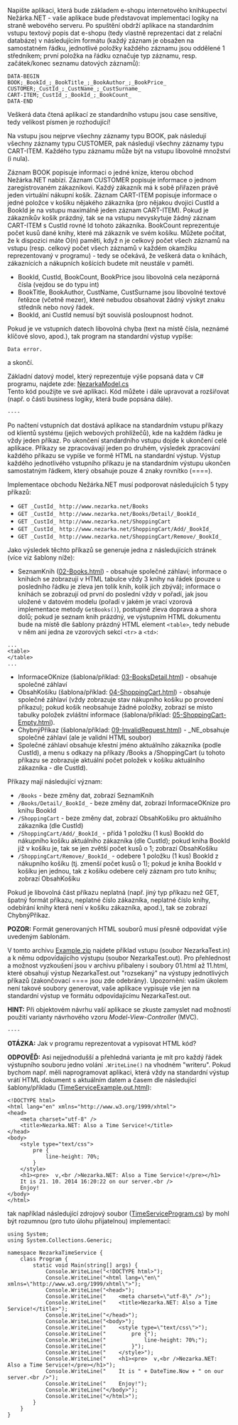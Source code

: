 
Napište aplikaci, která bude základem e-shopu internetového knihkupectví Nežárka.NET - vaše aplikace bude představovat implementaci logiky na straně webového serveru. Po spuštění obdrží aplikace na standardním vstupu textový popis dat e-shopu (tedy vlastně reprezentaci dat z relační databáze) v následujícím formátu (každý záznam je obsažen na samostatném řádku, jednotlivé položky každého záznamu jsou oddělené 1 středníkem; první položka na řádku označuje typ záznamu, resp. začátek/konec seznamu datových záznamů):

```
DATA-BEGIN
BOOK;_BookId_;_BookTitle_;_BookAuthor_;_BookPrice_
CUSTOMER;_CustId_;_CustName_;_CustSurname_
CART-ITEM;_CustId_;_BookId_;_BookCount_
DATA-END

```

Veškerá data čtená aplikací ze standardního vstupu jsou case sensitive, tedy velikost písmen je rozhodující!

Na vstupu jsou nejprve všechny záznamy typu BOOK, pak následují všechny záznamy typu CUSTOMER, pak následují všechny záznamy typu CART-ITEM. Každého typu záznamu může být na vstupu libovolné množství (i nula).

Záznam BOOK popisuje informaci o jedné knize, kterou obchod Nežárka.NET nabízí. Záznam CUSTOMER popisuje informace o jednom zaregistrovaném zákazníkovi. Každý zákazník má k sobě přiřazen právě jeden virtuální nákupní košík. Záznam CART-ITEM popisuje informace o jedné položce v košíku nějakého zákazníka (pro nějakou dvojici CustId a BookId je na vstupu maximálně jeden záznam CART-ITEM). Pokud je zákazníkův košík prázdný, tak se na vstupu nevyskytuje žádný záznam CART-ITEM s CustId rovné Id tohoto zákazníka. BookCount reprezentuje počet kusů dané knihy, které má zákazník ve svém košíku. Můžete počítat, že k dispozici máte O(n) paměti, když n je celkový počet všech záznamů na vstupu (resp. celkový počet všech záznamů v každém okamžiku reprezentovaný v programu) - tedy se očekává, že veškerá data o knihách, zákaznících a nákupních košících budete mít neustále v paměti.

-   BookId, CustId, BookCount, BookPrice jsou libovolná cela nezáporná čísla (vejdou se do typu int)
-   BookTitle, BookAuthor, CustName, CustSurname jsou libovolné textové řetězce (včetně mezer), které nebudou obsahovat žádný výskyt znaku středník nebo nový řádek.
-   BookId, ani CustId nemusí být souvislá posloupnost hodnot.

Pokud je ve vstupních datech libovolná chyba (text na místě čísla, neznámé klíčové slovo, apod.), tak program na standardní výstup vypíše:

```
Data error.

```

a skončí.

Základní datový model, který reprezentuje výše popsaná data v C# programu, najdete zde:  [NezarkaModel.cs](https://recodex.mff.cuni.cz:4000/v1/uploaded-files/9dc5bee4-aba7-11e7-a937-00505601122b/download)  
Tento kód použijte ve své aplikaci. Kód můžete i dále upravovat a rozšiřovat (např. o části business logiky, která bude popsána dále).

```
----

```

Po načtení vstupních dat dostává aplikace na standardním vstupu příkazy od klientů systému (jejich webových prohlížečů), kde na každém řádku je vždy jeden příkaz. Po ukončení standardního vstupu dojde k ukončení celé aplikace. Příkazy se zpracovávají jeden po druhém, výsledek zpracování každého příkazu se vypíše ve formě HTML na standardní výstup. Výstup každého jednotlivého vstupního příkazu je na standardním výstupu ukončen samostatným řádkem, který obsahuje pouze 4 znaky rovnítko (====).

Implementace obchodu Nežárka.NET musí podporovat následujících 5 typy příkazů:

-   `GET _CustId_ http://www.nezarka.net/Books`
-   `GET _CustId_ http://www.nezarka.net/Books/Detail/_BookId_`
-   `GET _CustId_ http://www.nezarka.net/ShoppingCart`
-   `GET _CustId_ http://www.nezarka.net/ShoppingCart/Add/_BookId_`
-   `GET _CustId_ http://www.nezarka.net/ShoppingCart/Remove/_BookId_`

Jako výsledek těchto příkazů se generuje jedna z následujících stránek (více viz šablony níže):

-   SeznamKnih ([02-Books.html](https://recodex.mff.cuni.cz:4000/v1/uploaded-files/9dc5a9c0-aba7-11e7-a937-00505601122b/download)) - obsahuje společné záhlaví; informace o knihách se zobrazují v HTML tabulce vždy 3 knihy na řádek (pouze u posledního řádku je zleva jen tolik knih, kolik jich zbývá); informace o knihách se zobrazují od první do poslední vždy v pořadí, jak jsou uložené v datovém modelu (pořadí v jakém je vrací vzorová implementace metody  `GetBooks()`), postupně zleva doprava a shora dolů; pokud je seznam knih prázdný, ve výstupním HTML dokumentu bude na místě dle šablony prázdný HTML element  `<table>`, tedy nebude v něm ani jedna ze vzorových sekcí  `<tr>`  a  `<td>`:

```
...  
<table>  
</table>  
...

```

-   InformaceOKnize (šablona/příklad:  [03-BooksDetail.html](https://recodex.mff.cuni.cz:4000/v1/uploaded-files/9dc5a418-aba7-11e7-a937-00505601122b/download)) - obsahuje společné záhlaví
-   ObsahKošíku (šablona/příklad:  [04-ShoppingCart.html](https://recodex.mff.cuni.cz:4000/v1/uploaded-files/9dc5b4ad-aba7-11e7-a937-00505601122b/download)) - obsahuje společné záhlaví (vždy zobrazuje stav nákupního košíku po provedení příkazu); pokud košík neobsahuje žádné položky, zobrazí se místo tabulky položek zvláštní informace (šablona/příklad:  [05-ShoppingCart-Empty.html](https://recodex.mff.cuni.cz:4000/v1/uploaded-files/9dc59ea3-aba7-11e7-a937-00505601122b/download)).
-   ChybnýPříkaz (šablona/příklad:  [09-InvalidRequest.html](https://recodex.mff.cuni.cz:4000/v1/uploaded-files/9dc5b9e4-aba7-11e7-a937-00505601122b/download)) - _NE_obsahuje společné záhlaví (ale je validní HTML soubor)
-   Společné záhlaví obsahuje křestní jméno aktuálního zákazníka (podle CustId), a menu s odkazy na příkazy /Books a /ShoppingCart (u tohoto příkazu se zobrazuje aktuální počet položek v košíku aktuálního zákazníka - dle CustId).

Příkazy mají následující význam:

-   `/Books`  - beze změny dat, zobrazí SeznamKnih
-   `/Books/Detail/_BookId_`  - beze změny dat, zobrazí InformaceOKnize pro knihu BookId
-   `/ShoppingCart`  - beze změny dat, zobrazí ObsahKošíku pro aktuálního zákazníka (dle CustId)
-   `/ShoppingCart/Add/_BookId_`  - přídá 1 položku (1 kus) BookId do nákupního košíku aktuálního zákazníka (dle CustId); pokud kniha BookId již v košíku je, tak se jen zvětší počet kusů o 1; zobrazí ObsahKošíku
-   `/ShoppingCart/Remove/_BookId_`  - odebere 1 položku (1 kus) BookId z nákupního košíku (tj. zmenší počet kusů o 1); pokud je kniha BookId v košíku jen jednou, tak z košíku odebere celý záznam pro tuto knihu; zobrazí ObsahKošíku

Pokud je libovolná část příkazu neplatná (např. jiný typ příkazu než GET, špatný formát příkazu, neplatné číslo zákazníka, neplatné číslo knihy, odebírání knihy která není v košíku zákazníka, apod.), tak se zobrazí ChybnýPříkaz.

**POZOR:**  Formát generovaných HTML souborů musí přesně odpovídat výše uvedeným šablonám.

V tomto archivu  [Example.zip](https://recodex.mff.cuni.cz:4000/v1/uploaded-files/9dc5c4a9-aba7-11e7-a937-00505601122b/download)  najdete příklad vstupu (soubor NezarkaTest.in) a k němu odpovídajícího výstupu (soubor NezarkaTest.out). Pro přehlednost a možnost vyzkoušení jsou v archivu přibaleny i soubory 01.html až 11.html, které obsahují výstup NezarkaTest.out "rozsekaný" na výstupy jednotlivých příkazů (zakončovací ==== jsou zde odebrány). Upozornění: vaším úkolem není takové soubory generovat, vaše aplikace vypisuje vše jen na standardní výstup ve formátu odpovídajícímu NezarkaTest.out.

**HINT:**  Při objektovém návrhu vaší aplikace se zkuste zamyslet nad možností použití varianty návrhového vzoru  _Model-View-Controller_  (MVC).

```
----

```

**OTÁZKA:**  Jak v programu reprezentovat a vypisovat HTML kód?

**ODPOVĚĎ:**  Asi nejjednodušší a přehledná varianta je mít pro každý řádek výstupního souboru jedno volání  `.WriteLine()`  na vhodném "writeru". Pokud bychom např. měli naprogramovat aplikaci, která vždy na standardní výstup vrátí HTML dokument s aktuálním datem a časem dle následující šablony/příkladu ([TimeServiceExample.out.html](https://recodex.mff.cuni.cz:4000/v1/uploaded-files/9dc59668-aba7-11e7-a937-00505601122b/download)):

```
<!DOCTYPE html>
<html lang="en" xmlns="http://www.w3.org/1999/xhtml">
<head>
    <meta charset="utf-8" />
    <title>Nezarka.NET: Also a Time Service!</title>
</head>
<body>
    <style type="text/css">
        pre {
            line-height: 70%;
        }
    </style>
    <h1><pre>  v,<br />Nezarka.NET: Also a Time Service!</pre></h1>
    It is 21. 10. 2014 16:20:22 on our server.<br />
    Enjoy!
</body>
</html>

```

tak například následující zdrojový soubor ([TimeServiceProgram.cs](https://recodex.mff.cuni.cz:4000/v1/uploaded-files/9dc5af79-aba7-11e7-a937-00505601122b/download)) by mohl být rozumnou (pro tuto úlohu přijatelnou) implementací:

```
using System;
using System.Collections.Generic;

namespace NezarkaTimeService {
	class Program {
		static void Main(string[] args) {
			Console.WriteLine("<!DOCTYPE html>");
			Console.WriteLine("<html lang=\"en\" xmlns=\"http://www.w3.org/1999/xhtml\">");
			Console.WriteLine("<head>");
			Console.WriteLine("    <meta charset=\"utf-8\" />");
			Console.WriteLine("    <title>Nezarka.NET: Also a Time Service!</title>");
			Console.WriteLine("</head>");
			Console.WriteLine("<body>");
			Console.WriteLine("    <style type=\"text/css\">");
			Console.WriteLine("        pre {");
			Console.WriteLine("            line-height: 70%;");
			Console.WriteLine("        }");
			Console.WriteLine("    </style>");
			Console.WriteLine("    <h1><pre>  v,<br />Nezarka.NET: Also a Time Service!</pre></h1>");
			Console.WriteLine("    It is " + DateTime.Now + " on our server.<br />");
			Console.WriteLine("    Enjoy!");
			Console.WriteLine("</body>");
			Console.WriteLine("</html>");
		}
	}
}
```
